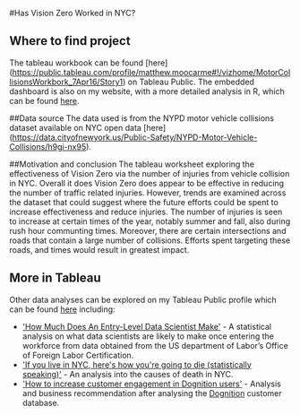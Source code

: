 #Has Vision Zero Worked in NYC?

## Where to find project
The tableau workbook can be found [here] (https://public.tableau.com/profile/matthew.moocarme#!/vizhome/MotorCollisionsWorkbork_7Apr16/Story1) on Tableau Public.
The embedded dashboard is also on my website, with a more detailed analysis in R, which can be found [here](https://moocarme.github.io/Vision-Zero/).

##Data source
The data used is from the NYPD motor vehicle collisions dataset available on NYC open data [here] (https://data.cityofnewyork.us/Public-Safety/NYPD-Motor-Vehicle-Collisions/h9gi-nx95).

##Motivation and conclusion
The tableau worksheet exploring the effectiveness of Vision Zero via the number of injuries from vehicle collision in NYC. Overall it does Vision Zero does appear to be effective in reducing the number of traffic related injuries. 
However, trends are examined across the dataset that could suggest where the future efforts could be spent to increase effectiveness and reduce injuries. The number of injuries is seen to increase at certain times of the year, notably summer and fall, also during rush hour communting times. Moreover, there are certain intersections and roads that contain a large number of collisions. Efforts spent targeting these roads, and times would result in greatest impact.


## More in Tableau
Other data analyses can be explored on my Tableau Public profile which can be found [here](https://public.tableau.com/profile/matthew.moocarme#!/) including:
- ['How Much Does An Entry-Level Data Scientist Make'](https://public.tableau.com/profile/matthew.moocarme#!/vizhome/HowMuchDoesADataScientistMake/Dashboard1) - A statistical analysis on what data scientists are likely to make once entering the workforce from data obtained from the US department of Labor’s Office of Foreign Labor Certification.
- ['If you live in NYC, here's how you're going to die (statistically speaking)'](https://public.tableau.com/profile/matthew.moocarme#!/vizhome/NYCdeaths/Summary) - An analysis into the causes of death in NYC.
- ['How to increase customer engagement in Dognition users'](https://public.tableau.com/profile/matthew.moocarme#!/vizhome/dognition_finalProject/Story1) - Analysis and business recommendation after analysing the [Dognition](https://www.dognition.com/) customer database.
